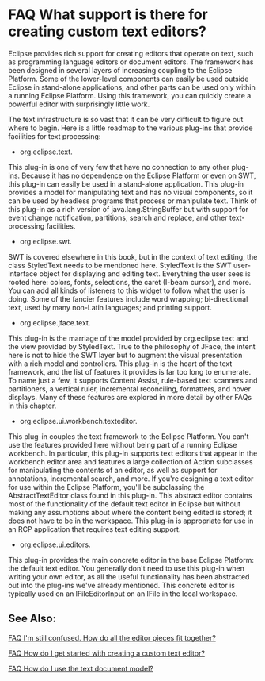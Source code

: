 

FAQ What support is there for creating custom text editors?
===========================================================

Eclipse provides rich support for creating editors that operate on text, such as programming language editors or document editors. The framework has been designed in several layers of increasing coupling to the Eclipse Platform. Some of the lower-level components can easily be used outside Eclipse in stand-alone applications, and other parts can be used only within a running Eclipse Platform. Using this framework, you can quickly create a powerful editor with surprisingly little work.

The text infrastructure is so vast that it can be very difficult to figure out where to begin. Here is a little roadmap to the various plug-ins that provide facilities for text processing:

  

*   org.eclipse.text.

This plug-in is one of very few that have no connection to any other plug-ins. Because it has no dependence on the Eclipse Platform or even on SWT, this plug-in can easily be used in a stand-alone application. This plug-in provides a model for manipulating text and has no visual components, so it can be used by headless programs that process or manipulate text. Think of this plug-in as a rich version of java.lang.StringBuffer but with support for event change notification, partitions, search and replace, and other text-processing facilities.

  

*   org.eclipse.swt.

SWT is covered elsewhere in this book, but in the context of text editing, the class StyledText needs to be mentioned here. StyledText is the SWT user-interface object for displaying and editing text. Everything the user sees is rooted here: colors, fonts, selections, the caret (I-beam cursor), and more. You can add all kinds of listeners to this widget to follow what the user is doing. Some of the fancier features include word wrapping; bi-directional text, used by many non-Latin languages; and printing support.

  

*   org.eclipse.jface.text.

This plug-in is the marriage of the model provided by org.eclipse.text and the view provided by StyledText. True to the philosophy of JFace, the intent here is not to hide the SWT layer but to augment the visual presentation with a rich model and controllers. This plug-in is the heart of the text framework, and the list of features it provides is far too long to enumerate. To name just a few, it supports Content Assist, rule-based text scanners and partitioners, a vertical ruler, incremental reconciling, formatters, and hover displays. Many of these features are explored in more detail by other FAQs in this chapter.

  

*   org.eclipse.ui.workbench.texteditor.

This plug-in couples the text framework to the Eclipse Platform. You can't use the features provided here without being part of a running Eclipse workbench. In particular, this plug-in supports text editors that appear in the workbench editor area and features a large collection of Action subclasses for manipulating the contents of an editor, as well as support for annotations, incremental search, and more. If you're designing a text editor for use within the Eclipse Platform, you'll be subclassing the AbstractTextEditor class found in this plug-in. This abstract editor contains most of the functionality of the default text editor in Eclipse but without making any assumptions about where the content being edited is stored; it does not have to be in the workspace. This plug-in is appropriate for use in an RCP application that requires text editing support.

  

*   org.eclipse.ui.editors.

This plug-in provides the main concrete editor in the base Eclipse Platform: the default text editor. You generally don't need to use this plug-in when writing your own editor, as all the useful functionality has been abstracted out into the plug-ins we've already mentioned. This concrete editor is typically used on an IFileEditorInput on an IFile in the local workspace.

  

See Also:
---------

[FAQ I'm still confused. How do all the editor pieces fit together?](./FAQ_Im_still_confused_How_do_all_the_editor_pieces_fit_together.md "FAQ I'm still confused! How do all the editor pieces fit together?")

[FAQ How do I get started with creating a custom text editor?](./FAQ_How_do_I_get_started_with_creating_a_custom_text_editor.md "FAQ How do I get started with creating a custom text editor?")

[FAQ How do I use the text document model?](./FAQ_How_do_I_use_the_text_document_model.md "FAQ How do I use the text document model?")

